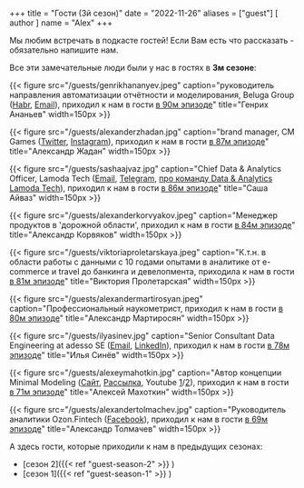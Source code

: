 +++
title = "Гости (3й сезон)"
date = "2022-11-26"
aliases = ["guest"]
[ author ]
  name = "Alex"
+++

Мы любим встречать в подкасте гостей! Если Вам есть что рассказать - обязательно напишите нам.

Все эти замечательные люди были у нас в гостях в **3м сезоне**:

{{< figure src="/guests/genrikhananyev.jpeg" caption="руководитель направления автоматизации отчётности и моделирования, Beluga Group ([Habr](https://habr.com/ru/users/Ananiev_Genrih/), [Email](mailto:edvardoss@gmail.com)), приходил к нам в гости [в 90м эпизоде](https://podcasters.spotify.com/pod/show/data-coffee/episodes/90-S3E23--Terrific-Microsoft-Excel-e22q0qq)" title="Генрих Ананьев" width=150px >}}

{{< figure src="/guests/alexanderzhadan.jpg" caption="brand manager, CM Games ([Twitter](https://twitter.com/biblikz), [Instagram](https://instagram.com/biblik)), приходил к нам в гости [в 87м эпизоде](https://podcasters.spotify.com/pod/show/data-coffee/episodes/87-S3E20--ChatGPT-e21gst2)" title="Александр Жадан" width=150px >}}

{{< figure src="/guests/sashaajvaz.jpg" caption="Chief Data & Analytics Officer, Lamoda Tech ([Email](mailto:aleksandr.ayvaz@lamoda.ru), [Telegram](https://t.me/ayvazs), [про команду Data & Analytics Lamoda Tech](https://latech.ru/data)), приходил к нам в гости [в 86м эпизоде](https://podcasters.spotify.com/pod/show/data-coffee/episodes/86-S3E19--Shopping-data-e213oi9)" title="Саша Айваз" width=150px >}}

{{< figure src="/guests/alexanderkorvyakov.jpeg" caption="Менеджер продуктов в 'дорожной области', приходил к нам в гости [в 84м эпизоде](https://spotifyanchor-web.app.link/e/07oTPTkesyb)" title="Александр Корвяков" width=150px >}}

{{< figure src="/guests/viktoriaproletarskaya.jpeg" caption="К.т.н. в области работы с данными с 10 годами опытами в аналитике от e-commerce и travel до банкинга и девелопмента, приходила к нам в гости [в 81м эпизоде](https://spotifyanchor-web.app.link/e/McRJfXXdsyb)" title="Виктория Пролетарская" width=150px >}}

{{< figure src="/guests/alexandermartirosyan.jpeg" caption="Профессиональный наукометрист, приходил к нам в гости [в 80м эпизоде](https://anchor.fm/data-coffee/episodes/80-S3E13-e1upvsk)" title="Александр Мартиросян" width=150px >}}

{{< figure src="/guests/ilyasinev.jpg" caption="Senior Consultant Data Engineering at adesso SE ([Email](mailto:sinevi@gmail.com), [LinkedIn](https://www.linkedin.com/in/ilia-sinev/)), приходил к нам в гости [в 78м эпизоде](https://anchor.fm/data-coffee/episodes/78-S3E11----data-engineering-e1u3ran)" title="Илья Синёв" width=150px >}}

{{< figure src="/guests/alexeymahotkin.jpg" caption="Автор концепции Minimal Modeling ([Сайт](https://minimalmodeling.com), [Рассылка](https://minimalmodeling.substack.com/), Youtube [1](https://www.youtube.com/watch?v=ZyLc_FzGvRM)/[2](https://www.youtube.com/watch?v=M2WM-jyVe6k)), приходил к нам в гости [в 71м эпизоде](https://anchor.fm/data-coffee/episodes/71-S3E04--Minimal-modeling-e1s16aq)" title="Алексей Махоткин" width=150px >}}

{{< figure src="/guests/alexandertolmachev.jpg" caption="Руководитель аналитики Ozon.Fintech  ([Facebook](https://www.facebook.com/aa.tolmachev)), приходил к нам в гости [в 69м эпизоде](https://anchor.fm/data-coffee/episodes/69-S3E02-e1ragqu)" title="Александр Толмачев" width=150px >}}

А здесь гости, которые приходили к нам в предыдущих сезонах:
 - [сезон 2]({{< ref "guest-season-2" >}} )
 - [сезон 1]({{< ref "guest-season-1" >}} )
